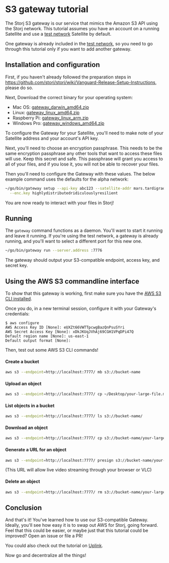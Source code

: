 # S3 gateway tutorial

The Storj S3 gateway is our service that mimics the Amazon S3 API using the
Storj network. This tutorial assumes you have an account on a running
Satellite and use a [test network](Test-network) Satellite by default.

One gateway is already included in the [test network](Test-network), so you need to go through this tutorial only if you want to add another gateway.

## Installation and configuration

First, if you haven't already followed the preparation steps in https://github.com/storj/storj/wiki/Vanguard-Release-Setup-Instructions, please do so.

Next, Download the correct binary for your operating system:

- Mac OS: [gateway_darwin_amd64.zip](https://storj-v3-alpha-builds.storage.googleapis.com/5ac1622-heads-v0.10.1-go1.12.1/gateway_darwin_amd64.zip)
- Linux: [gateway_linux_amd64.zip](https://storj-v3-alpha-builds.storage.googleapis.com/5ac1622-heads-v0.10.1-go1.12.1/gateway_linux_amd64.zip)
- Raspberry Pi: [gateway_linux_arm.zip](https://storj-v3-alpha-builds.storage.googleapis.com/5ac1622-heads-v0.10.1-go1.12.1/gateway_linux_arm.zip)
- Windows Pro: [gateway_windows_amd64.zip](https://storj-v3-alpha-builds.storage.googleapis.com/5ac1622-heads-v0.10.1-go1.12.1/gateway_windows_amd64.exe.zip)

To configure the Gateway for your Satellite, you'll need to make note of your
Satellite address and your account's API key. 

Next, you'll need to choose an encryption passphrase. This needs to be the same
encryption passphrase any other tools that want to access these files will use.
Keep this secret and safe. This passphrase will grant you access to all of 
your files, and if you lose it, you will not be able to recover your files.

Then you'll need to configure the Gateway with these values. The below example
command uses the defaults for the alpha network:

```bash
~/go/bin/gateway setup --api-key abc123 --satellite-addr mars.tardigrade.io:7777 \
  --enc.key highlydistributedridiculouslyresilient
```

You are now ready to interact with your files in Storj!

## Running

The `gateway` command functions as a daemon. You'll want to start it running
and leave it running. If you're using the test network, a gateway is already
running, and you'll want to select a different port for this new one.

```bash
~/go/bin/gateway run --server.address :7776
```

The gateway should output your S3-compatible endpoint, access key, and secret
key.

## Using the AWS S3 commandline interface

To show that this gateway is working, first make sure you have the [AWS S3 CLI
installed](https://docs.aws.amazon.com/cli/latest/userguide/installing.html).

Once you do, in a new terminal session, configure it with your Gateway's
credentials:

```
$ aws configure
AWS Access Key ID [None]: eUXZt66VWTTpcwgBazQnPsuSYri
AWS Secret Access Key [None]: xDkJKUqJVhAj69CGH1VPqDPi47Q
Default region name [None]: us-east-1
Default output format [None]:
```

Then, test out some AWS S3 CLI commands!

#### Create a bucket

```bash
aws s3 --endpoint=http://localhost:7777/ mb s3://bucket-name
```

#### Upload an object

```bash
aws s3 --endpoint=http://localhost:7777/ cp ~/Desktop/your-large-file.mp4 s3://bucket-name
```

#### List objects in a bucket

```bash
aws s3 --endpoint=http://localhost:7777/ ls s3://bucket-name/
```

#### Download an object

```bash
aws s3 --endpoint=http://localhost:7777/ cp s3://bucket-name/your-large-file.mp4 ~/Desktop/your-large-file.mp4
```

#### Generate a URL for an object

```bash
aws s3 --endpoint=http://localhost:7777/ presign s3://bucket-name/your-large-file.mp4
```

(This URL will allow live video streaming through your browser or VLC)

#### Delete an object

```bash
aws s3 --endpoint=http://localhost:7777/ rm s3://bucket-name/your-large-file.mp4
```

## Conclusion

And that's it! You've learned how to use our S3-compatible Gateway. Ideally,
you'll see how easy it is to swap out AWS for Storj, going forward. Feel that
this could be easier, or maybe just that this tutorial could be improved?
Open an issue or file a PR!

You could also check out the tutorial on [Uplink](Uplink-CLI).

Now go and decentralize all the things!
